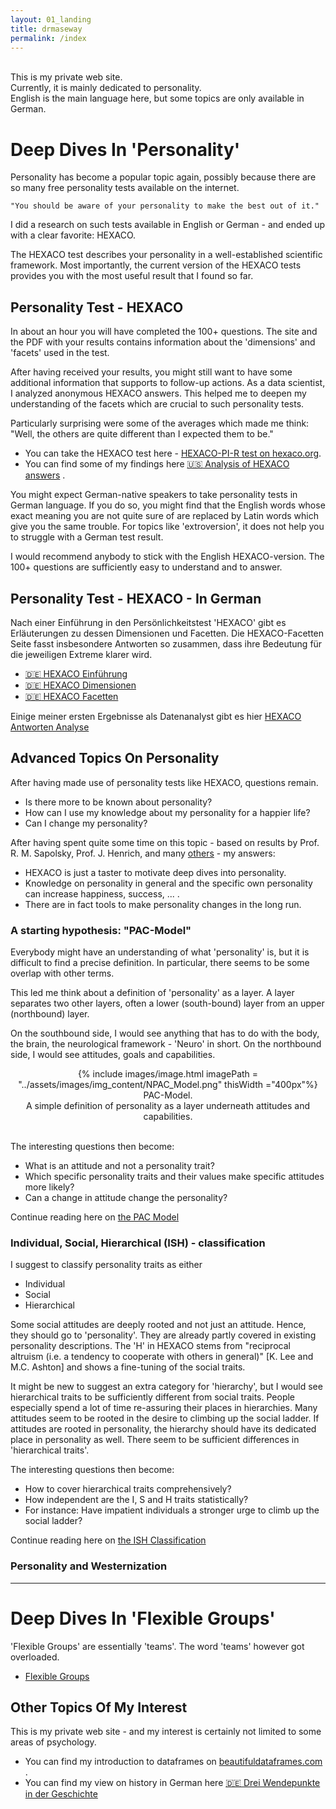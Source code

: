 ```yaml
---
layout: 01_landing
title: drmaseway
permalink: /index
---
```


<br>
This is my private web site. <br>
Currently, it is mainly dedicated to personality. <br>
English is the main language here, but some topics are only available in German.


# Deep Dives In 'Personality'

Personality has become a popular topic again, possibly because there are so many free personality tests available on the 
internet. <br>

>
    "You should be aware of your personality to make the best out of it."


I did a research on such tests available in English or German - and ended up with a clear favorite: HEXACO.<br>

The HEXACO test describes your personality in a well-established scientific framework. 
Most importantly, the current version of the HEXACO tests provides you with the most useful result that I found so far.<br>


## Personality Test - HEXACO

In about an hour you will have completed the 100+ questions. The site and the PDF with your results contains information about the 'dimensions' and 'facets' used in the test.

After having received your results, you might still want to have some additional information that supports to follow-up actions. 
As a data scientist, I analyzed anonymous HEXACO answers. This helped me to deepen my understanding of the facets which are crucial to such personality tests. 


Particularly surprising were some of the averages which made me think: "Well, the others are quite different than I expected them to be." 

- You can take the HEXACO test here - [HEXACO-PI-R test on hexaco.org](http://hexaco.org/hexaco-online/).
- You can find some of my findings here [:us: Analysis of HEXACO answers](HEXACO) .


You might expect German-native speakers to take personality tests in German language. If you do so, you might find that the English words whose exact meaning you are not quite sure of are replaced by Latin words which give you the same trouble. For topics like 'extroversion', it does not help you to struggle with a German test result. 

I would recommend anybody to stick with the English HEXACO-version. The 100+ questions are sufficiently easy to understand and to answer.


## Personality Test - HEXACO - In German


Nach einer Einführung in den Persönlichkeitstest 'HEXACO' gibt es Erläuterungen zu dessen Dimensionen und Facetten. Die HEXACO-Facetten Seite fasst insbesondere Antworten so zusammen, dass ihre Bedeutung für die jeweiligen Extreme klarer wird.

- [:de: HEXACO Einführung](HEXACO_intro_DE)
- [:de: HEXACO Dimensionen](dimensions_DE)
- [:de: HEXACO Facetten](facetten_DE)

Einige meiner ersten Ergebnisse als Datenanalyst gibt es hier [HEXACO Antworten Analyse](HEXACO_DE)


## Advanced Topics On Personality

After having made use of personality tests like HEXACO, questions remain.
- Is there more to be known about personality?
- How can I use my knowledge about my personality for a happier life?
- Can I change my personality?


After having spent quite some time on this topic - based on results by Prof. R. M. Sapolsky, Prof. J. Henrich, and many [others](references) - my answers:
- HEXACO is just a taster to motivate deep dives into personality.
- Knowledge on personality in general and the specific own personality can increase happiness, success, ... .
- There are in fact tools to make personality changes in the long run.


### A starting hypothesis: "PAC-Model"

Everybody might have an understanding of what 'personality' is, but it is difficult to find a precise definition. 
In particular, there seems to be some overlap with other terms.

This led me think about a definition of 'personality' as a layer. A layer separates two other layers, often a lower (south-bound) layer from an upper (northbound) layer.

On the southbound side, I would see anything that has to do with the body, the brain, the neurological framework - 'Neuro' in short. On the northbound side, I would see attitudes, goals and capabilities. 

<center>
{% include images/image.html imagePath = "../assets/images/img_content/NPAC_Model.png" thisWidth ="400px"%}
PAC-Model. <br>
A simple definition of personality as a layer underneath attitudes and capabilities.
</center><br>


The interesting questions then become: 
- What is an attitude and not a personality trait?
- Which specific personality traits and their values make specific attitudes more likely?
- Can a change in attitude change the personality?

Continue reading here on [the PAC Model](pac_model)


### Individual, Social, Hierarchical (ISH) - classification

I suggest to classify personality traits as either
- Individual
- Social 
- Hierarchical

Some social attitudes are deeply rooted and not just an attitude. Hence, they should go to 'personality'. They are already partly covered in existing personality descriptions. The 'H' in HEXACO stems from "reciprocal altruism (i.e. a tendency to cooperate with others in general)" [K. Lee and M.C. Ashton] and shows a fine-tuning of the social traits. 

It might be new to suggest an extra category for 'hierarchy', but I would see hierarchical traits to be sufficiently different from social traits. People especially spend a lot of time re-assuring their places in hierarchies. Many attitudes seem to be rooted in the desire to climbing up the social ladder. If attitudes are rooted in personality, the hierarchy should have its dedicated place in personality as well. There seem to be sufficient differences in 'hierarchical traits'. 


The interesting questions then become: 
- How to cover hierarchical traits comprehensively?
- How independent are the I, S and H traits statistically?
- For instance: Have impatient individuals a stronger urge to climb up the social ladder?


Continue reading here on [the ISH Classification](ish_model)



### Personality and Westernization










---

# Deep Dives In 'Flexible Groups'


'Flexible Groups' are essentially 'teams'. The word 'teams' however got overloaded.


- [Flexible Groups](flexible_groups)



## Other Topics Of My Interest

This is my private web site - and my interest is certainly not limited to some areas of psychology.

- You can find my introduction to dataframes on [beautifuldataframes.com](https://beautifuldataframes.com) .
- You can find my view on history in German here [:de: Drei Wendepunkte in der Geschichte](history_de)



